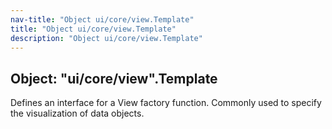 ```yaml
---
nav-title: "Object ui/core/view.Template"
title: "Object ui/core/view.Template"
description: "Object ui/core/view.Template"
---
```

## Object: "ui/core/view".Template  
Defines an interface for a View factory function.
Commonly used to specify the visualization of data objects.